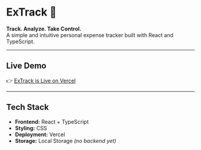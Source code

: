 # ExTrack 💸  
**Track. Analyze. Take Control.**  
A simple and intuitive personal expense tracker built with React and TypeScript.

---

## Live Demo

👉 [ExTrack is Live on Vercel](https://extrack-alpha.vercel.app/)

---

## Tech Stack

- **Frontend:** React + TypeScript  
- **Styling:** CSS
- **Deployment:** Vercel  
- **Storage:** Local Storage *(no backend yet)*
